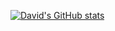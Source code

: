 [![David's GitHub stats](https://github-readme-stats.vercel.app/api?username=michigan224&count_private=true&show_icons=true&theme=great-gatsby)](https://github.com/anuraghazra/github-readme-stats)
